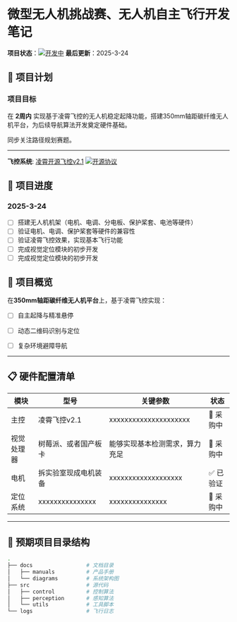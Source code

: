 # 微型无人机挑战赛、无人机自主飞行开发笔记

**项目状态**：[![开发中](https://img.shields.io/badge/status-active-brightgreen)]() 
**最后更新**：2025-3-24


## 🚀 项目计划

### 项目目标
在 **2周内** 实现基于凌霄飞控的无人机稳定起降功能，搭建350mm轴距碳纤维无人机平台，为后续导航算法开发奠定硬件基础。

同步关注路径规划赛题。

---

**飞控系统**: [凌霄开源飞控v2.1](https://lingxiao-drone.org) [![开源协议](https://img.shields.io/badge/license-GPLv3-blue)]()

## 📝 项目进度
### 2025-3-24
- [ ] 搭建无人机机架（电机、电调、分电板、保护桨套、电池等硬件）
- [ ] 验证电机、电调、保护桨套等硬件的兼容性
- [ ] 验证凌霄飞控效果，实现基本飞行功能
- [ ] 完成视觉定位模块的初步开发
- [ ] 完成视觉定位模块的初步开发

## 🚀 项目概览
在**350mm轴距碳纤维无人机平台**上，基于凌霄飞控实现：  
- [ ] 自主起降与精准悬停  
- [ ] 动态二维码识别与定位  
- [ ] 复杂环境避障导航  



---

## 📋 硬件配置清单
| 模块          | 型号                | 关键参数                  | 状态       |
|---------------|---------------------|---------------------------|------------|
| 主控          | 凌霄飞控v2.1        | xxxxxxxxxxxxxxxxxxxxx  | 🚚 采购中   |
| 视觉处理器    | 树莓派、或者国产板卡  |能够实现基本检测需求，算力充足| 🚚 采购中   |
| 电机          | 拆实验室现成电机装备      | xxxxxxxxxxxxxxxxxxx      | ✅ 已验证   |
| 定位系统      | xxxxxxxxxxxxxxx     | xxxxxxxxxxxxxxx           | 🚚 采购中  |

---

## 📁 预期项目目录结构
```bash
.
├── docs                 # 文档目录
│   ├── manuals          # 产品手册
│   └── diagrams         # 系统架构图
├── src                  # 源代码
│   ├── control          # 控制算法
│   ├── perception       # 感知算法
│   └── utils            # 工具脚本
└── logs                 # 飞行日志
```